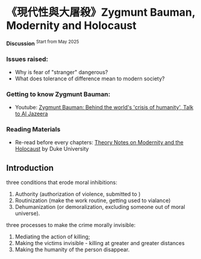 # 《現代性與大屠殺》Zygmunt Bauman, Modernity and Holocaust
**Discussion** <sup>Start from May 2025 </sup>

### Issues raised:
- Why is fear of "stranger" dangerous?
- What does tolerance of difference mean to modern society?

### Getting to know Zygmunt Bauman:
- Youtube: [Zygmunt Bauman: Behind the world's 'crisis of humanity', Talk to Al Jazeera](https://www.youtube.com/watch?v=EG63MkQb1r4)

### Reading Materials
- Re-read before every chapters: [Theory Notes on Modernity and the Holocaust](https://people.duke.edu/~jmoody77/TheoryNotes/mod_hol_1.htm) by Duke University

## Introduction
three conditions that erode moral inhibitions:

1) Authority (authorization of violence, submitted to )
2) Routinization (make the work routine, getting used to vialance)
3) Dehumanization (or demoralization, excluding someone out of moral universe).


 three processes to make the crime morally invisible:
 
1) Mediating the action of killing;
2) Making the victims invisible - killing at greater and greater distances
3) Making the humanity of the person disappear.


